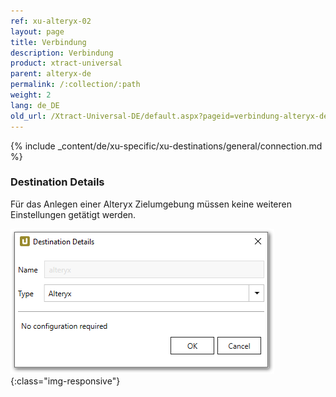 ```yaml
---
ref: xu-alteryx-02
layout: page
title: Verbindung
description: Verbindung
product: xtract-universal
parent: alteryx-de
permalink: /:collection/:path
weight: 2
lang: de_DE
old_url: /Xtract-Universal-DE/default.aspx?pageid=verbindung-alteryx-de
---
```

{% include _content/de/xu-specific/xu-destinations/general/connection.md %}	 

### Destination Details

Für das Anlegen einer Alteryx Zielumgebung müssen keine weiteren Einstellungen getätigt werden.

![alteryx-create-destination](/img/content/alteryx-create-destination.PNG){:class="img-responsive"}
